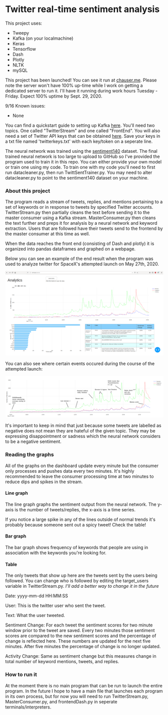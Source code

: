 # Twitter real-time sentiment analysis

This project uses:

* Tweepy
* Kafka (on your localmachine)
* Keras
* Tensorflow
* Dash
* Plotly
* NLTK
* mySQL

This project has been launched! You can see it run at [chauser.me](chauser.me). Please note the server won't have 100% up-time while I work on getting a dedicated server to run it. I'll have it running during work hours Tuesday - Friday. Expect 100% uptime by Sept. 29, 2020.

9/16 Known issues:
* None


You can find a quickstart guide to setting up Kafka [here](https://kafka.apache.org/quickstart). You'll need two topics. One called "TwitterStream" and one called "FrontEnd". You will also need a set of Twitter API keys that can be obtained [here](https://developer.twitter.com/en/docs/basics/getting-started). Save your keys in a txt file named 'twitterkeys.txt' with each key/token on a seperate line.

The neural network was trained using the [sentiment140](https://www.kaggle.com/kazanova/sentiment140) dataset. The final trained neural network is too large to upload to GitHub so I've provided the program used to train it in this repo. You can either provide your own model or train one using my code. To train one with my code you'll need to first run datacleaner.py, then run TwittSentTrainer.py. You may need to alter datacleaner.py to point to the sentiment140 dataset on your machine.

### About this project

The program reads a stream of tweets, replies, and mentions pertaining to a set of keywords or in response to tweets by specified Twitter accounts. TwitterStream.py then partially cleans the text before sending it to the master consumer using a Kafka stream. MasterConsumer.py then cleans the text further and preps it for analysis by a neural network and keyword extraction. Users that are followed have their tweets send to the frontend by the master consumer at this time as well.

When the data reaches the front end (consisting of Dash and plotly) it is organized into pandas dataframes and graphed on a webpage.

Below you can see an example of the end result when the program was used to analyze twitter for SpaceX's attempted launch on May 27th, 2020.

![Graphing dashboard for SpaceX launch](https://github.com/cchauser/Twitter-real-time-sentiment-analysis/blob/master/spacexlaunch-V0614.png)

You can also see where certain events occured during the course of the attempted launch:

![Timeline of events](https://github.com/cchauser/Twitter-real-time-sentiment-analysis/blob/master/spacexlaunch.png)

It's important to keep in mind that just because some tweets are labelled as negative does not mean they are hateful of the given topic. They may be expressing disappointment or sadness which the neural network considers to be a negative sentiment.

### Reading the graphs

All of the graphs on the dashboard update every minute but the consumer only processes and pushes data every two minutes. It's highly recommended to leave the consumer processing time at two minutes to reduce dips and spikes in the stream.

#### Line graph

The line graph graphs the sentiment output from the neural network. The y-axis is the number of tweets/replies, the x-axis is a time series.

If you notice a large spike in any of the lines outside of normal trends it's probably because someone sent out a spicy tweet! Check the table!

#### Bar graph

The bar graph shows frequency of keywords that people are using in association with the keywords you're looking for.

#### Table

The only tweets that show up here are the tweets sent by the users being followed. You can change who is followed by editing the target_users variable in TwitterStream.py. *I'll add a better way to change it in the future*

Date: yyyy-mm-dd HH:MM:SS

User: This is the twitter user who sent the tweet.

Text: What the user tweeted.

Sentiment Change: For each tweet the sentiment scores for two minute window prior to the tweet are saved. Every two minutes those sentiment scores are compared to the new sentiment scores and the percentage of change is reflected here. These numbers are updated for the next five minutes. After five minutes the percentage of change is no longer updated.

Activity Change: Same as sentiment change but this measures change in total number of keyword mentions, tweets, and replies.

### How to run it

At the moment there is no main program that can be run to launch the entire program. In the future I hope to have a main file that launches each program in its own process, but for now you will need to run TwitterStream.py, MasterConsumer.py, and frontendDash.py in seperate terminals/interpreters.
